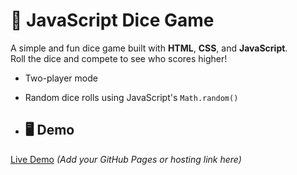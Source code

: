 # 🎲 JavaScript Dice Game

A simple and fun dice game built with **HTML**, **CSS**, and **JavaScript**.  
Roll the dice and compete to see who scores higher!
- Two-player mode
- Random dice rolls using JavaScript's `Math.random()`

- ## 🖥️ Demo
[Live Demo](#) *(Add your GitHub Pages or hosting link here)*

